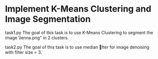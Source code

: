 # Implement K-Means Clustering and Image Segmentation

task1.py
The goal of this task is to use K-Means Clustering to segment the image \lenna.png" in 2 clusters.

task2.py
The goal of this task is to use median lter for image denoising with filter size = 3.
